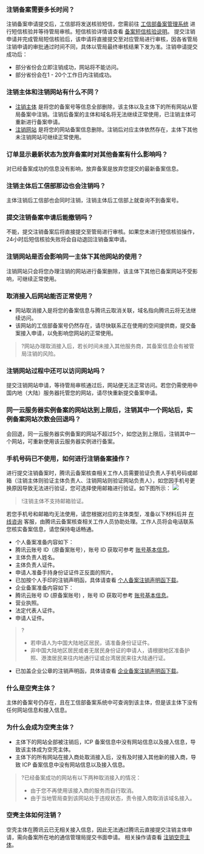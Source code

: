 ### 注销备案需要多长时间？
注销备案申请提交后，工信部将发送核验短信，您需前往 [工信部备案管理系统](https://beian.miit.gov.cn/) 进行短信核验并等待管局审核。短信核验详情请查看 [备案短信核验说明](https://cloud.tencent.com/document/product/243/13435)。
提交注销申请并完成管局短信核验后，该申请将直接提交至对应管局进行审核，因各省管局注销申请的审批通过时间不同，具体以管局最终审核结果下发为准。注销申请提交成功后：
- 部分省份会立即注销成功，网站将不能访问。
- 部分省份会在1 - 20个工作日内注销成功。

### 注销主体和注销网站有什么不同？[](id:question2)
- [注销主体](https://cloud.tencent.com/document/product/243/19150) 是将您的备案号等信息全部删除，该主体以及主体下的所有网站从管局备案中注销。注销后备案的主体和域名将无法继续正常使用，已注销主体可重新进行备案申请。
- [注销网站](https://cloud.tencent.com/document/product/243/19151) 是将您的网站备案信息删除。注销后对应主体依然存在，主体下其他未注销网站可继续正常使用。

### 订单显示最新状态为放弃备案时对其他备案有什么影响吗？
对已经备案成功的信息没有影响，放弃备案是放弃您提交的最新备案信息。 

### 注销主体后工信部那边也会注销吗？
主体注销后工信部也会同时注销，注销主体后工信部上就查询不到备案号。 

### 提交注销备案申请后能撤销吗？[](id:question1)
不能，提交注销备案后将直接提交至管局进行审核。如果您未进行短信核验操作，24小时后短信核验失败将会自动退回注销备案申请。

### 注销网站是否会影响同一主体下其他网站的使用？
注销网站只会将您办理注销的网站进行备案删除，该主体下其他已备案网站不受影响，可继续正常使用。 

### 取消接入后网站能否正常使用？
- 网站取消接入是将您的备案信息与腾讯云取消关联，域名指向腾讯云将无法继续访问。
- 该网站的工信部备案号仍然存在，请尽快联系正在使用的空间提供商，提交备案接入申请，以免影响您网站的正常使用。

>?网站办理取消接入后，若长时间未接入其他服务商，其备案信息会有被管局注销的风险。 
>

### 注销网站过程中还可以访问网站吗？
提交注销网站申请，等待管局审核通过后，网站便无法正常访问。若您仍需使用中国内地（大陆）服务器托管您的网站，请尽快重新提交备案申请。

### 同一云服务器实例备案的网站达到上限后，注销其中一个网站后，实例备案网站次数会回退吗？
会回退，同一云服务器实例备案的网站不超过5个，如您达到上限后，注销其中一个网站，可重新使用该云服务器实例进行备案。

### 手机号码已不使用，如何进行注销备案操作？[](id:question3)
进行提交注销备案时，腾讯云备案核查相关工作人员需要验证负责人手机号码或邮箱（注销主体则验证主体负责人、注销网站则验证网站负责人），如您因手机号更换原因导致无法进行验证，您可选择使用邮箱进行验证。如下图所示：
![](https://qcloudimg.tencent-cloud.cn/raw/b2a13bd98cf8efdfdeeb953fe9923a95.png)
>!注销主体不支持邮箱验证。
>
若您手机号和邮箱均无法使用，请您根据对应的主体类型，准备以下材料后并 [在线咨询](https://cloud.tencent.com/online-service?from=connect-us) 客服，由腾讯云备案核查相关工作人员协助处理。工作人员将会电话联系您核实备案信息，请您保持电话畅通。
- 个人备案准备内容如下：
 - 腾讯云账号 ID（原备案账号），账号 ID 获取可参考 [账号基本信息](https://cloud.tencent.com/document/product/378/11245)。
 - 主体负责人姓名。
 - 主体负责人证件。
 - 申请人准备手持身份证证件正反面的照片。
 - 已加按个人手印的注销声明函，具体请查看 [个人备案注销声明函下载](https://main.qcloudimg.com/raw/974d689cb79e95971d2d6e4069583f8e.pdf)。
- 企业备案准备内容如下：
 - 腾讯云账号 ID (原备案账号) ，账号 ID 获取可参考 [账号基本信息](https://cloud.tencent.com/document/product/378/11245)。
 - 营业执照。
 - 法定代表人证件。
 - 申请人证件。
>?
>- 若申请人为中国大陆地区居民，请准备身份证证件。
>- 非中国大陆地区居民或者无居民身份证的申请人，请根据地区准备护照、港澳居民来往内地通行证或台湾居民来往大陆通行证。
 - 已加盖企业公章的注销声明函，具体请查看 [企业备案注销声明函下载](https://main.qcloudimg.com/raw/1fba1f91965d326c4000bdf99f147718.pdf)。

### 什么是空壳主体？
主体的备案号仍存在，且在工信部备案系统中可查询到该主体，但是该主体下没有任何网站信息和接入信息。

### 为什么会成为空壳主体？
- 主体下的网站全部被注销后，ICP 备案信息中没有网站信息以及接入信息，导致该主体成为空壳主体。
- 主体下的所有网站在接入商处取消接入后，没有及时接入其他新的接入商，导致 ICP 备案信息中没有网站信息以及接入信息。
>?已经备案成功的网站有以下两种取消接入的情况：
>- 由于您不再使用该接入商的服务而自行取消。
>- 由于当地管局查到该网站处于违规状态，责令接入商取消该域名接入。

### 空壳主体如何注销？[](id:question4)
空壳主体在腾讯云已无相关接入信息，因此无法通过腾讯云直接提交注销主体申请，需向备案所在地的通信管理局提交书面申请。
相关操作请查看 [注销空壳主体](https://cloud.tencent.com/document/product/243/50971)。

